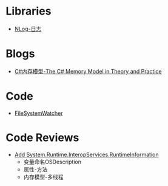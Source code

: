 

Libraries
=========================
* [NLog-日志](https://github.com/NLog/NLog)






























Blogs
=========================
* [C#内存模型-The C# Memory Model in Theory and Practice](https://msdn.microsoft.com/en-us/magazine/jj863136.aspx)






















Code
==========================
* [FileSystemWatcher](https://referencesource.microsoft.com/#System/services/io/system/io/FileSystemWatcher.cs)












Code Reviews
=========================
* [Add System.Runtime.InteropServices.RuntimeInformation](https://github.com/dotnet/corefx/pull/4334)
    * 变量命名OSDescription
    * 属性-方法
    * 内存模型-多线程































